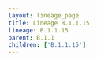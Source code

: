 ```yaml
---
layout: lineage_page
title: Lineage B.1.1.15
lineage: B.1.1.15
parent: B.1.1
children: ['B.1.1.15']
---
```


